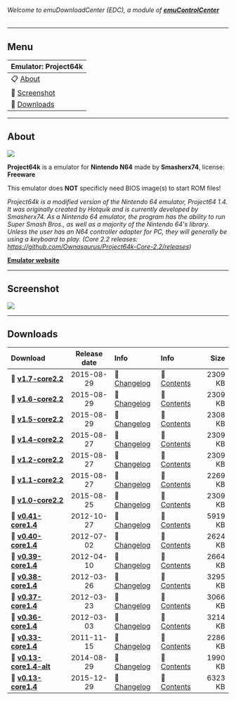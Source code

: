 ###### Welcome to emuDownloadCenter (EDC), a module of [**emuControlCenter**](https://github.com/PhoenixInteractiveNL/emuControlCenter/wiki/)
***
## Menu
| **Emulator: Project64k** |
|:---------|
| :clipboard: [About](#about) |
| :sunrise: [Screenshot](#screenshot) |
| :floppy_disk: [Downloads](#downloads) |
***
## About
![](https://github.com/PhoenixInteractiveNL/emuDownloadCenter/wiki/images_emulator/project64k_logo_200.jpg)

**Project64k** is a emulator for **Nintendo N64** made by **Smasherx74**, license: **Freeware**

This emulator does **NOT** specificly need BIOS image(s) to start ROM files!

_Project64k is a modified version of the Nintendo 64 emulator, Project64 1.4. It was originally created by Hotquik and is currently developed by Smasherx74. As a Nintendo 64 emulator, the program has the ability to run Super Smash Bros., as well as a majority of the Nintendo 64's library. Unless the user has an N64 controller adapter for PC, they will generally be using a keyboard to play. (Core 2.2 releases: https://github.com/Ownasaurus/Project64k-Core-2.2/releases)_

[**Emulator website**](http://pj64k.blogspot.nl/)
***
## Screenshot
![](https://raw.githubusercontent.com/PhoenixInteractiveNL/emuDownloadCenter/master/hooks/project64k/screen.jpg)
***
## Downloads
| Download | Release date  | Info       | Info       | Size       |
|:---------|:-------------:|:-----------|:-----------|-----------:|
| :floppy_disk: [**v1.7-core2.2**](https://github.com/PhoenixInteractiveNL/edc-repo0002/raw/master/project64k/1.7-core2.2.7z) | 2015-08-29 | :page_facing_up: [Changelog](https://github.com/PhoenixInteractiveNL/edc-repo0002/blob/master/project64k/1.7-core2.2_changelog.txt) | :mag_right: [Contents](https://github.com/PhoenixInteractiveNL/edc-repo0002/blob/master/project64k/1.7-core2.2_contents.txt) | 2309 KB |
| :floppy_disk: [**v1.6-core2.2**](https://github.com/PhoenixInteractiveNL/edc-repo0002/raw/master/project64k/1.6-core2.2.7z) | 2015-08-29 | :page_facing_up: [Changelog](https://github.com/PhoenixInteractiveNL/edc-repo0002/blob/master/project64k/1.6-core2.2_changelog.txt) | :mag_right: [Contents](https://github.com/PhoenixInteractiveNL/edc-repo0002/blob/master/project64k/1.6-core2.2_contents.txt) | 2309 KB |
| :floppy_disk: [**v1.5-core2.2**](https://github.com/PhoenixInteractiveNL/edc-repo0002/raw/master/project64k/1.5-core2.2.7z) | 2015-08-29 | :page_facing_up: [Changelog](https://github.com/PhoenixInteractiveNL/edc-repo0002/blob/master/project64k/1.5-core2.2_changelog.txt) | :mag_right: [Contents](https://github.com/PhoenixInteractiveNL/edc-repo0002/blob/master/project64k/1.5-core2.2_contents.txt) | 2308 KB |
| :floppy_disk: [**v1.4-core2.2**](https://github.com/PhoenixInteractiveNL/edc-repo0002/raw/master/project64k/1.4-core2.2.7z) | 2015-08-27 | :page_facing_up: [Changelog](https://github.com/PhoenixInteractiveNL/edc-repo0002/blob/master/project64k/1.4-core2.2_changelog.txt) | :mag_right: [Contents](https://github.com/PhoenixInteractiveNL/edc-repo0002/blob/master/project64k/1.4-core2.2_contents.txt) | 2309 KB |
| :floppy_disk: [**v1.2-core2.2**](https://github.com/PhoenixInteractiveNL/edc-repo0002/raw/master/project64k/1.2-core2.2.7z) | 2015-08-27 | :page_facing_up: [Changelog](https://github.com/PhoenixInteractiveNL/edc-repo0002/blob/master/project64k/1.2-core2.2_changelog.txt) | :mag_right: [Contents](https://github.com/PhoenixInteractiveNL/edc-repo0002/blob/master/project64k/1.2-core2.2_contents.txt) | 2309 KB |
| :floppy_disk: [**v1.1-core2.2**](https://github.com/PhoenixInteractiveNL/edc-repo0002/raw/master/project64k/1.1-core2.2.7z) | 2015-08-27 | :page_facing_up: [Changelog](https://github.com/PhoenixInteractiveNL/edc-repo0002/blob/master/project64k/1.1-core2.2_changelog.txt) | :mag_right: [Contents](https://github.com/PhoenixInteractiveNL/edc-repo0002/blob/master/project64k/1.1-core2.2_contents.txt) | 2269 KB |
| :floppy_disk: [**v1.0-core2.2**](https://github.com/PhoenixInteractiveNL/edc-repo0002/raw/master/project64k/1.0-core2.2.7z) | 2015-08-25 | :page_facing_up: [Changelog](https://github.com/PhoenixInteractiveNL/edc-repo0002/blob/master/project64k/1.0-core2.2_changelog.txt) | :mag_right: [Contents](https://github.com/PhoenixInteractiveNL/edc-repo0002/blob/master/project64k/1.0-core2.2_contents.txt) | 2309 KB |
| :floppy_disk: [**v0.41-core1.4**](https://github.com/PhoenixInteractiveNL/edc-repo0002/raw/master/project64k/0.41-core1.4.7z) | 2012-10-27 | :page_facing_up: [Changelog](https://github.com/PhoenixInteractiveNL/edc-repo0002/blob/master/project64k/0.41-core1.4_changelog.txt) | :mag_right: [Contents](https://github.com/PhoenixInteractiveNL/edc-repo0002/blob/master/project64k/0.41-core1.4_contents.txt) | 5919 KB |
| :floppy_disk: [**v0.40-core1.4**](https://github.com/PhoenixInteractiveNL/edc-repo0002/raw/master/project64k/0.40-core1.4.7z) | 2012-07-02 | :page_facing_up: [Changelog](https://github.com/PhoenixInteractiveNL/edc-repo0002/blob/master/project64k/0.40-core1.4_changelog.txt) | :mag_right: [Contents](https://github.com/PhoenixInteractiveNL/edc-repo0002/blob/master/project64k/0.40-core1.4_contents.txt) | 2624 KB |
| :floppy_disk: [**v0.39-core1.4**](https://github.com/PhoenixInteractiveNL/edc-repo0002/raw/master/project64k/0.39-core1.4.7z) | 2012-04-10 | :page_facing_up: [Changelog](https://github.com/PhoenixInteractiveNL/edc-repo0002/blob/master/project64k/0.39-core1.4_changelog.txt) | :mag_right: [Contents](https://github.com/PhoenixInteractiveNL/edc-repo0002/blob/master/project64k/0.39-core1.4_contents.txt) | 2664 KB |
| :floppy_disk: [**v0.38-core1.4**](https://github.com/PhoenixInteractiveNL/edc-repo0002/raw/master/project64k/0.38-core1.4.7z) | 2012-03-26 | :page_facing_up: [Changelog](https://github.com/PhoenixInteractiveNL/edc-repo0002/blob/master/project64k/0.38-core1.4_changelog.txt) | :mag_right: [Contents](https://github.com/PhoenixInteractiveNL/edc-repo0002/blob/master/project64k/0.38-core1.4_contents.txt) | 3295 KB |
| :floppy_disk: [**v0.37-core1.4**](https://github.com/PhoenixInteractiveNL/edc-repo0002/raw/master/project64k/0.37-core1.4.7z) | 2012-03-23 | :page_facing_up: [Changelog](https://github.com/PhoenixInteractiveNL/edc-repo0002/blob/master/project64k/0.37-core1.4_changelog.txt) | :mag_right: [Contents](https://github.com/PhoenixInteractiveNL/edc-repo0002/blob/master/project64k/0.37-core1.4_contents.txt) | 3066 KB |
| :floppy_disk: [**v0.36-core1.4**](https://github.com/PhoenixInteractiveNL/edc-repo0002/raw/master/project64k/0.36-core1.4.7z) | 2012-03-03 | :page_facing_up: [Changelog](https://github.com/PhoenixInteractiveNL/edc-repo0002/blob/master/project64k/0.36-core1.4_changelog.txt) | :mag_right: [Contents](https://github.com/PhoenixInteractiveNL/edc-repo0002/blob/master/project64k/0.36-core1.4_contents.txt) | 3214 KB |
| :floppy_disk: [**v0.33-core1.4**](https://github.com/PhoenixInteractiveNL/edc-repo0002/raw/master/project64k/0.33-core1.4.7z) | 2011-11-15 | :page_facing_up: [Changelog](https://github.com/PhoenixInteractiveNL/edc-repo0002/blob/master/project64k/0.33-core1.4_changelog.txt) | :mag_right: [Contents](https://github.com/PhoenixInteractiveNL/edc-repo0002/blob/master/project64k/0.33-core1.4_contents.txt) | 2286 KB |
| :floppy_disk: [**v0.13-core1.4-alt**](https://github.com/PhoenixInteractiveNL/edc-repo0002/raw/master/project64k/0.13-core1.4-alt.7z) | 2014-08-29 | :page_facing_up: [Changelog](https://github.com/PhoenixInteractiveNL/edc-repo0002/blob/master/project64k/0.13-core1.4-alt_changelog.txt) | :mag_right: [Contents](https://github.com/PhoenixInteractiveNL/edc-repo0002/blob/master/project64k/0.13-core1.4-alt_contents.txt) | 1990 KB |
| :floppy_disk: [**v0.13-core1.4**](https://github.com/PhoenixInteractiveNL/edc-repo0002/raw/master/project64k/0.13-core1.4.7z) | 2015-12-29 | :page_facing_up: [Changelog](https://github.com/PhoenixInteractiveNL/edc-repo0002/blob/master/project64k/0.13-core1.4_changelog.txt) | :mag_right: [Contents](https://github.com/PhoenixInteractiveNL/edc-repo0002/blob/master/project64k/0.13-core1.4_contents.txt) | 6323 KB |
